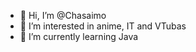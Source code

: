 - 👋 Hi, I’m @Chasaimo
- 👀 I’m interested in anime, IT and VTubas
- 🌱 I’m currently learning Java

<!---
Chasaimo/Chasaimo is a ✨ special ✨ repository because its `README.md` (this file) appears on your GitHub profile.
You can click the Preview link to take a look at your changes.
--->

